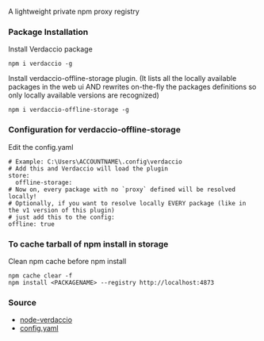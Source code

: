 A lightweight private npm proxy registry
### Package Installation 
Install Verdaccio package
```
npm i verdaccio -g
```
Install verdaccio-offline-storage plugin.
(It lists all the locally available packages in the web ui AND rewrites on-the-fly the packages definitions so only locally available versions are recognized)
```
npm i verdaccio-offline-storage -g
```
### Configuration for verdaccio-offline-storage
Edit the config.yaml
```
# Example: C:\Users\ACCOUNTNAME\.config\verdaccio
# Add this and Verdaccio will load the plugin  
store:
  offline-storage:
# Now on, every package with no `proxy` defined will be resolved locally! 
# Optionally, if you want to resolve locally EVERY package (like in the v1 version of this plugin) 
# just add this to the config: 
offline: true
```
### To cache tarball of npm install in storage
Clean npm cache before npm install
```
npm cache clear -f
npm install <PACKAGENAME> --registry http://localhost:4873
```
### Source
- [node-verdaccio](node-verdaccio.7z)
- [config.yaml](config.yaml)